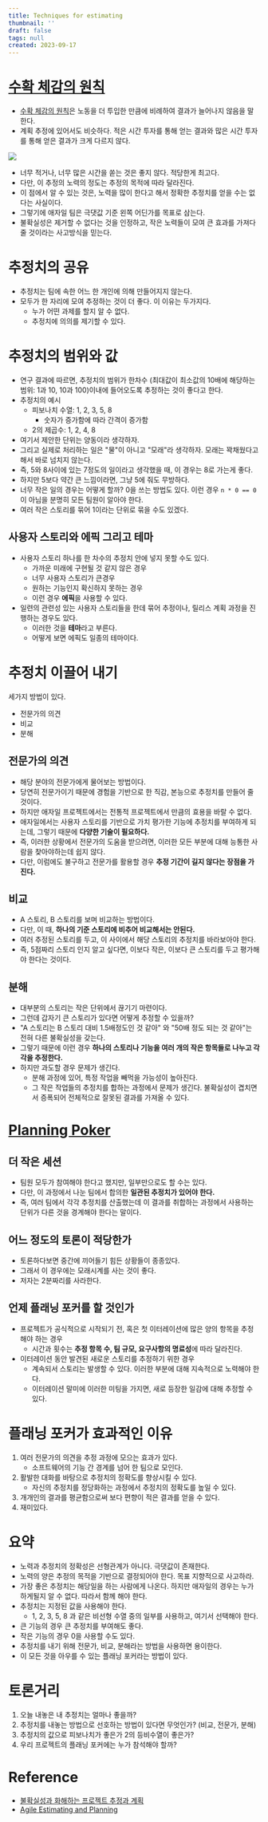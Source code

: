 ```yaml
---
title: Techniques for estimating
thumbnail: ''
draft: false
tags: null
created: 2023-09-17
---
```


# [수확 체감의 원칙](../../Economics/%EC%88%98%ED%99%95%20%EC%B2%B4%EA%B0%90%EC%9D%98%20%EC%9B%90%EC%B9%99.md)

* [수확 체감의 원칙](../../Economics/%EC%88%98%ED%99%95%20%EC%B2%B4%EA%B0%90%EC%9D%98%20%EC%9B%90%EC%B9%99.md)은 노동을 더 투입한 만큼에 비례하여 결과가 늘어나지 않음을 말한다.
* 계획 추정에 있어서도 비슷하다. 적은 시간 투자를 통해 얻는 결과와 많은 시간 투자를 통해 얻은 결과가 크게 다르지 않다.

![](AgileEstimatingAndPlanning_06_TechniquesForEstimating_0.png)

* 너무 적거나, 너무 많은 시간을 쏟는 것은 좋지 않다. 적당한게 최고다.
* 다만, 이 추정의 노력의 정도는 추정의 목적에 따라 달라진다.
* 이 점에서 알 수 있는 것은, 노력을 많이 한다고 해서 정확한 추정치를 얻을 수는 없다는 사실이다.
* 그렇기에 애자일 팀은 극댓값 기준 왼쪽 어딘가를 목표로 삼는다.
* 불확실성은 제거할 수 없다는 것을 인정하고, 작은 노력들이 모여 큰 효과를 가져다줄 것이라는 사고방식을 믿는다.

# 추정치의 공유

* 추정치는 팀에 속한 어느 한 개인에 의해 만들어지지 않는다.
* 모두가 한 자리에 모여 추정하는 것이 더 좋다. 이 이유는 두가지다.
  * 누가 어떤 과제를 할지 알 수 없다.
  * 추정치에 의의를 제기할 수 있다.

# 추정치의 범위와 값

* 연구 결과에 따르면, 추정치의 범위가 한차수 (최대값이 최소값의 10배에 해당하는 범위: 1과 10, 10과 100)이내에 들어오도록 추정하는 것이 좋다고 한다.
* 추정치의 예시
  * 피보나치 수열: 1, 2, 3, 5, 8
    * 숫자가 증가함에 따라 간격이 증가함
  * 2의 제곱수: 1, 2, 4, 8
* 여기서 제안한 단위는 양동이라 생각하자.
* 그리고 실제로 처리하는 일은 "물"이 아니고 "모래"라 생각하자. 모래는 꽉채웠다고 해서 바로 넘치지 않는다.
* 즉, 5와 8사이에 있는 7정도의 일이라고 생각했을 때, 이 경우는 8로 가는게 좋다.
* 하지만 5보다 약간 큰 느낌이라면, 그냥 5에 줘도 무방하다.
* 너무 작은 일의 경우는 어떻게 할까? 0을 쓰는 방법도 있다. 이런 경우 `n * 0 == 0`이 아님을 분명히 모든 팀원이 알아야 한다.
* 여러 작은 스토리를 묶어 1이라는 단위로 묶을 수도 있겠다.

## 사용자 스토리와 에픽 그리고 테마

* 사용자 스토리 하나를 한 차수의 추정치 안에 넣지 못할 수도 있다.
  * 가까운 미래에 구현될 것 같지 않은 경우
  * 너무 사용자 스토리가 큰경우
  * 원하는 기능인지 확신하지 못하는 경우
  * 이런 경우 **에픽**을 사용할 수 있다.
* 일련의 관련성 있는 사용자 스토리들을 한데 묶어 추정이나, 릴리스 계획 과정을 진행하는 경우도 있다.
  * 이러한 것을 **테마**라고 부른다.
  * 어떻게 보면 에픽도 일종의 테마이다.

# 추정치 이끌어 내기

세가지 방법이 있다.

* 전문가의 의견
* 비교
* 분해

## 전문가의 의견

* 해당 분야의 전문가에게 물어보는 방법이다.
* 당연히 전문가이기 때문에 경험을 기반으로 한 직감, 본능으로 추정치를 만들어 줄 것이다.
* 하지만 애자일 프로젝트에서는 전통적 프로젝트에서 만큼의 효용을 바랄 수 없다.
* 애자일에서는 사용자 스토리를 기반으로 가치 평가한 기능에 추정치를 부여하게 되는데, 그렇기 때문에 **다양한 기술이 필요하다.**
* 즉, 이러한 상황에서 전문가의 도움을 받으려면, 이러한 모든 부분에 대해 능통한 사람을 찾아야하는데 쉽지 않다.
* 다만, 이럼에도 불구하고 전문가를 활용할 경우 **추정 기간이 길지 않다는 장점을 가진다.**

## 비교

* A 스토리, B 스토리를 보며 비교하는 방법이다.
* 다만, 이 때, **하나의 기준 스토리에 비추어 비교해서는 안된다.**
* 여러 추정된 스토리를 두고, 이 사이에서 해당 스토리의 추정치를 바라보아야 한다.
* 즉, 5점짜리 스토리 인지 알고 싶다면, 이보다 작은, 이보다 큰 스토리를 두고 평가해야 한다는 것이다.

## 분해

* 대부분의 스토리는 작은 단위에서 끊기기 마련이다.
* 그런데 갑자기 큰 스토리가 있다면 어떻게 추정할 수 있을까?
* "A 스토리는 B 스토리 대비 1.5배정도인 것 같아" 와 "50배 정도 되는 것 같아"는 전혀 다른 불확실성을 갖는다.
* 그렇기 때문에 이런 경우 **하나의 스토리나 기능을 여러 개의 작은 항목들로 나누고 각각을 추정한다.**
* 하지만 과도할 경우 문제가 생긴다.
  * 분해 과정에 있어, 특정 작업을 빼먹을 가능성이 높아진다.
  * 그 작은 작업들의 추정치를 합하는 과정에서 문제가 생긴다. 불확실성이 겹치면서 증폭되어 전체적으로 잘못된 결과를 가져올 수 있다.

# [Planning Poker](Planning%20Poker.md)

## 더 작은 세션

* 팀원 모두가 참여해야 한다고 했지만, 일부만으로도 할 수는 있다.
* 다만, 이 과정에서 나눈 팀에서 합의한 **일관된 추정치가 있어야 한다.**
* 즉, 여러 팀에서 각각 추정치를 산출했는데 이 결과를 취합하는 과정에서 사용하는 단위가 다른 것을 경계해야 한다는 말이다.

## 어느 정도의 토론이 적당한가

* 토론하다보면 중간에 끼어들기 힘든 상황들이 종종있다.
* 그래서 이 경우에는 모래시계를 사는 것이 좋다.
* 저자는 2분짜리를 사라한다.

## 언제 플래닝 포커를 할 것인가

* 프로젝트가 공식적으로 시작되기 전, 혹은 첫 이터레이션에 많은 양의 항목을 추정해야 하는 경우
  * 시간과 횟수는 **추정 항목 수, 팀 규모, 요구사항의 명료성**에 따라 달라진다.
* 이터레이션 동안 발견된 새로운 스토리를 추정하기 위한 경우
  * 계속되서 스토리는 발생할 수 있다. 이러한 부분에 대해 지속적으로 노력해야 한다.
  * 이터레이션 말미에 이러한 미팅을 가지면, 새로 등장한 일감에 대해 추정할 수 있다.

# 플래닝 포커가 효과적인 이유

1. 여러 전문가의 의견을 추정 과정에 모으는 효과가 있다.
   * 소프트웨어의 기능 간 경계를 넘어 한 팀으로 모인다.
1. 활발한 대화를 바탕으로 추정치의 정확도를 향상시킬 수 있다.
   * 자신의 추정치를 정당화하는 과정에서 추정치의 정확도를 높일 수 있다.
1. 개개인의 결과를 평균함으로써 보다 편향이 적은 결과를 얻을 수 있다.
1. 재미있다.

# 요약

* 노력과 추정치의 정확성은 선형관계가 아니다. 극댓값이 존재한다.
* 노력의 양은 추정의 목적을 기반으로 결정되어야 한다. 목표 지향적으로 사고하라.
* 가장 좋은 추정치는 해당일을 하는 사람에게 나온다. 하지만 애자일의 경우는 누가 하게될지 알 수 없다. 따라서 함께 해야 한다.
* 추정치는 지정된 값을 사용해야 한다.
  * 1, 2, 3, 5, 8 과 같은 비선형 수열 중의 일부를 사용하고, 여기서 선택해야 한다.
* 큰 기능의 경우 큰 추정치를 부여해도 좋다.
* 작은 기능의 경우 0을 사용할 수도 있다.
* 추정치를 내기 위해 전문가, 비교, 분해라는 방법을 사용하면 용이한다.
* 이 모든 것을 아우를 수 있는 플래닝 포커라는 방법이 있다.

# 토론거리

1. 오늘 내놓은 내 추정치는 얼마나 좋을까?
1. 추정치를 내놓는 방법으로 선호하는 방법이 있다면 무엇인가? (비교, 전문가, 분해)
1. 추정치의 값으로 피보나치가 좋은가 2의 등비수열이 좋은가?
1. 우리 프로젝트의 플래닝 포커에는 누가 참석해야 할까?

# Reference

* [불확실성과 화해하는 프로젝트 추정과 계획](http://www.yes24.com/Product/Goods/3067853)
* [Agile Estimating and Planning](https://www.amazon.com/Agile-Estimating-Planning-Mike-Cohn/dp/0131479415)
